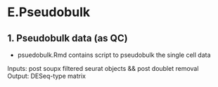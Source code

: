 # E.Pseudobulk

## 1. Pseudobulk data (as QC)

- psuedobulk.Rmd contains script to pseudobulk the single cell data

Inputs: post soupx filtered seurat objects && post doublet removal \
Output: DESeq-type matrix 
